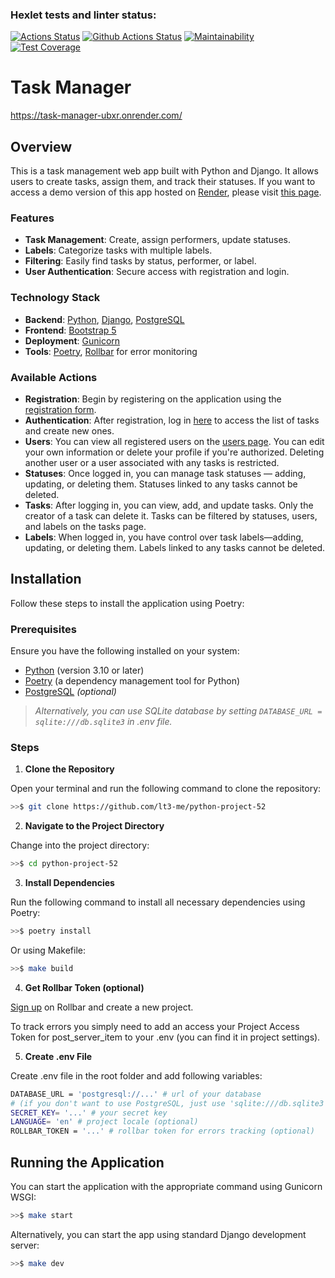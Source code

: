 ### Hexlet tests and linter status:
[![Actions Status](https://github.com/lt3-me/python-project-52/actions/workflows/hexlet-check.yml/badge.svg)](https://github.com/lt3-me/python-project-52/actions)
[![Github Actions Status](https://github.com/lt3-me/python-project-52/workflows/Python%20CI/badge.svg)](https://github.com/lt3-me/python-project-52/actions)
[![Maintainability](https://api.codeclimate.com/v1/badges/1271fd58ac4d36fbd901/maintainability)](https://codeclimate.com/github/lt3-me/python-project-52/maintainability)
[![Test Coverage](https://api.codeclimate.com/v1/badges/1271fd58ac4d36fbd901/test_coverage)](https://codeclimate.com/github/lt3-me/python-project-52/test_coverage)

# Task Manager

https://task-manager-ubxr.onrender.com/

## Overview

This is a task management web app built with Python and Django. It allows users to create tasks, assign them, and track their statuses. If you want to access a demo version of this app hosted on [Render](https://render.com/), please visit [this page](https://task-manager-ubxr.onrender.com/).

### Features

- **Task Management**: Create, assign performers, update statuses.
- **Labels**: Categorize tasks with multiple labels.
- **Filtering**: Easily find tasks by status, performer, or label.
- **User Authentication**: Secure access with registration and login.

### Technology Stack

- **Backend**: [Python](https://python.org), [Django](https://djangoproject.com), [PostgreSQL](https://postgresql.org)
- **Frontend**: [Bootstrap 5](https://getbootstrap.com/)
- **Deployment**: [Gunicorn](https://gunicorn.org/)
- **Tools**: [Poetry](https://python-poetry.org/), [Rollbar](https://rollbar.com/) for error monitoring

### Available Actions

- **Registration**: Begin by registering on the application using the [registration form](https://task-manager-ubxr.onrender.com/users/create/).
- **Authentication**: After registration, log in [here](https://task-manager-ubxr.onrender.com/login/) to access the list of tasks and create new ones.
- **Users**: You can view all registered users on the [users page](https://task-manager-ubxr.onrender.com/users/). You can edit your own information or delete your profile if you're authorized. Deleting another user or a user associated with any tasks is restricted.
- **Statuses**: Once logged in, you can manage task statuses — adding, updating, or deleting them. Statuses linked to any tasks cannot be deleted.
- **Tasks**: After logging in, you can view, add, and update tasks. Only the creator of a task can delete it. Tasks can be filtered by statuses, users, and labels on the tasks page.
- **Labels**: When logged in, you have control over task labels—adding, updating, or deleting them. Labels linked to any tasks cannot be deleted.

## Installation

Follow these steps to install the application using Poetry:

### Prerequisites

Ensure you have the following installed on your system:

- [Python](https://www.python.org/downloads/) (version 3.10 or later)
- [Poetry](https://python-poetry.org/docs/#installation) (a dependency management tool for Python)
- [PostgreSQL](https://www.postgresql.org/download/) *(optional)*

>*Alternatively, you can use SQLite database by setting `DATABASE_URL = sqlite:///db.sqlite3` in .env file.*

### Steps

1. **Clone the Repository**

Open your terminal and run the following command to clone the repository:

```bash
>>$ git clone https://github.com/lt3-me/python-project-52
```

2. **Navigate to the Project Directory**

Change into the project directory:

```bash
>>$ cd python-project-52
```

3. **Install Dependencies**

Run the following command to install all necessary dependencies using Poetry:

```bash
>>$ poetry install
```

Or using Makefile:

```bash
>>$ make build
```

4. **Get Rollbar Token (optional)**

[Sign up](https://rollbar.com/signup/) on Rollbar and create a new project.

To track errors you simply need to add an access your Project Access Token for post_server_item to your .env (you can find it in project settings).

5. **Create .env File**

Create .env file in the root folder and add following variables:

```bash
DATABASE_URL = 'postgresql://...' # url of your database
# (if you don't want to use PostgreSQL, just use 'sqlite:///db.sqlite3')
SECRET_KEY= '...' # your secret key
LANGUAGE= 'en' # project locale (optional)
ROLLBAR_TOKEN = '...' # rollbar token for errors tracking (optional)
```

## Running the Application

You can start the application with the appropriate command using Gunicorn WSGI:

```bash
>>$ make start
```

Alternatively, you can start the app using standard Django development server:

```bash
>>$ make dev
```
